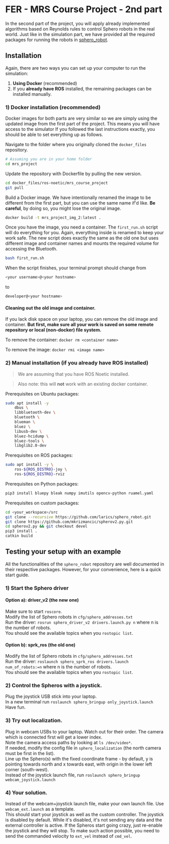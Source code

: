 # FER - MRS Course Project - 2nd part
In the second part of the project, you will apply already implemented algorithms based on Reynolds rules to control Sphero robots in the real world. Just like in the simulation part, we have provided all the required packages for running the robots in [sphero_robot](https://github.com/larics/sphero_robot).

## Installation
Again, there are two ways you can set up your computer to run the simulation:

1. **Using Docker** (recommended)
2. If you **already have ROS** installed, the remaining packages can be installed manually.

### 1) Docker installation (recommended)
Docker images for both parts are very similar so we are simply using the updated image from the first part of the project. This means you will have access to the simulator If you followed the last instructions exactly, you should be able to set everything up as follows.

Navigate to the folder where you originally cloned the `docker_files` repository.
```bash
# Assuming you are in your home folder
cd mrs_project
```

Update the repository with Dockerfile by pulling the new version.
```bash
cd docker_files/ros-noetic/mrs_course_project
git pull
```

Build a Docker image. We have intentionally renamed the image to be different from the first part, but you can use the same name if'd like. **Be careful**, by doing so, you might lose the original image.
```bash
docker build -t mrs_project_img_2:latest .
```

Once you have the image, you need a container. The `first_run.sh` script will do everything for you. Again, everything inside is renamed to keep your work safe. The new script does exactly the same as the old one but uses different image and container names and mounts the required volume for accessing the Bluetooth.
```bash
bash first_run.sh
```

When the script finishes, your terminal prompt should change from
```bash
<your username>@<your hostname>
```
to
```bash
developer@<your hostname>
```

#### Cleaning out the old image and container.
If you lack disk space on your laptop, you can remove the old image and container. **But first, make sure all your work is saved on some remote repository or local (non-docker) file system.**

To remove the container: `docker rm <container name>`

To remove the image: `docker rmi <image name>`

### 2) Manual installation (if you already have ROS installed)
> We are assuming that you have ROS Noetic installed.

> Also note: this will **not** work with an existing docker container.

Prerequisites on Ubuntu packages:
```bash
sudo apt install -y
    dbus \
    libbluetooth-dev \
    bluetooth \
    blueman \
    bluez \
    libusb-dev \
    bluez-hcidump \
    bluez-tools \
    libglib2.0-dev
```

Prerequisites on ROS packages:
```bash
sudo apt install -y \
    ros-${ROS_DISTRO}-joy \
    ros-${ROS_DISTRO}-rviz
```

Prerequisites on Python packages:
```bash
pip3 install bluepy bleak numpy imutils opencv-python ruamel.yaml
```

Prerequisites on custom packages:
```bash
cd <your_workspace>/src
git clone --recursive https://github.com/larics/sphero_robot.git
git clone https://github.com/mkrizmancic/spherov2.py.git
cd spherov2.py && git checkout devel
pip3 install .
catkin build
```

## Testing your setup with an example
All the functionalities of the `sphero_robot` repository are well documented in their respective packages. However, for your convenience, here is a quick start guide.

### 1) Start the Sphero driver
#### Option a): driver_v2 (the new one)
Make sure to start `roscore`.  
Modify the list of Sphero robots in `cfg/sphero_addresses.txt`  
Run the driver: `rosrun sphero_driver_v2 drivers.launch.py n` where n is the number of robots.  
You should see the available topics when you `rostopic list`.

#### Option b): sprk_ros (the old one)
Modify the list of Sphero robots in `cfg/sphero_addresses.txt`  
Run the driver: `roslaunch sphero_sprk_ros drivers.launch num_of_robots:=n` where n is the number of robots.  
You should see the available topics when you `rostopic list`.

### 2) Control the Spheros with a joystick.
Plug the joystick USB stick into your laptop.  
In a new terminal run `roslaunch sphero_bringup only_joystick.launch`  
Have fun.

### 3) Try out localization.
Plug in webcam USBs to your laptop. Watch out for their order. The camera which is connected first will get a lower index.  
Note the camera access paths by looking at `ls /dev/video*`.  
If needed, modify the config file in `sphero_localization` (the north camera must be first in the list).  
Line up the Sphero(s) with the fixed coordinate frame - by default, y is pointing towards north and x towards east, with origin in the lower left corner (south-west).  
Instead of the joystick launch file, run `roslaunch sphero_bringup webcam_joystick.launch`

### 4) Your solution.
Instead of the webcam+joystick launch file, make your own launch file. Use `webcam_ext.launch` as a template.  
This should start your joystick as well as the custom controller. The joystick is disabled by default. While it's disabled, it's not sending any data and the external controller is active. If the Spheros start going crazy, just re-enable the joystick and they will stop. To make such action possible, you need to send the commanded velocity to `ext_vel` instead of `cmd_vel`.
